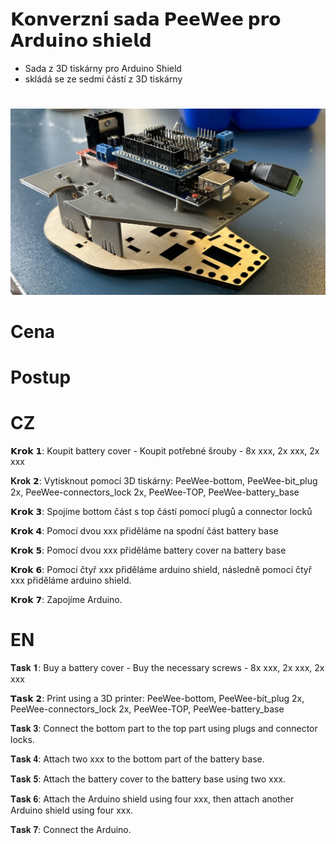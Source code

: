 # 𝗞𝗼𝗻𝘃𝗲𝗿𝘇𝗻𝗶́ 𝘀𝗮𝗱𝗮 𝗣𝗲𝗲𝗪𝗲𝗲 𝗽𝗿𝗼 𝗔𝗿𝗱𝘂𝗶𝗻𝗼 𝘀𝗵𝗶𝗲𝗹𝗱 
* Sada z 3D tiskárny pro Arduino Shield
* skládá se ze sedmi částí z 3D tiskárny

#
![Assembled](https://github.com/pslib-cz/2022-p2a-mme-pppp-MatyasKorytar/blob/main/MicrosoftTeams-image.png)
# Cena

# Postup
# CZ
𝗞𝗿𝗼𝗸 𝟭:
Koupit battery cover - 
Koupit potřebné šrouby - 8x xxx, 2x xxx, 2x xxx

𝐊𝐫𝐨𝐤 𝟮:
Vytisknout pomocí 3D tiskárny: PeeWee-bottom, PeeWee-bit_plug 2x, PeeWee-connectors_lock 2x, PeeWee-TOP, PeeWee-battery_base

𝗞𝗿𝗼𝗸 𝟯:
Spojíme bottom část s top částí pomocí plugů a connector locků

𝗞𝗿𝗼𝗸 𝟰:
Pomocí dvou xxx přiděláme na spodní část battery base

𝗞𝗿𝗼𝗸 𝟱: 
Pomocí dvou xxx přiděláme battery cover na battery base

𝗞𝗿𝗼𝗸 𝟲: 
Pomocí čtyř xxx přiděláme arduino shield, následně pomocí čtyř xxx přiděláme arduino shield.

𝗞𝗿𝗼𝗸 𝟳:
Zapojíme Arduino.

# EN
𝐓𝐚𝐬𝐤 𝟏:
Buy a battery cover -
Buy the necessary screws - 8x xxx, 2x xxx, 2x xxx

𝗧𝗮𝘀𝗸 𝟮:
Print using a 3D printer: PeeWee-bottom, PeeWee-bit_plug 2x, PeeWee-connectors_lock 2x, PeeWee-TOP, PeeWee-battery_base

𝐓𝐚𝐬𝐤 𝟑:
Connect the bottom part to the top part using plugs and connector locks.

𝐓𝐚𝐬𝐤 𝟒:
Attach two xxx to the bottom part of the battery base.

𝐓𝐚𝐬𝐤 𝟓:
Attach the battery cover to the battery base using two xxx.

𝐓𝐚𝐬𝐤 𝟔:
Attach the Arduino shield using four xxx, then attach another Arduino shield using four xxx.

𝐓𝐚𝐬𝐤 𝟕:
Connect the Arduino.


